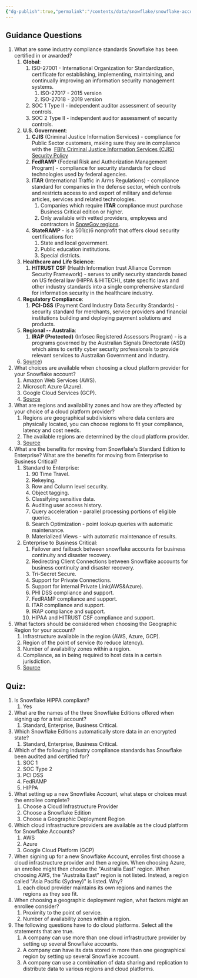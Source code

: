 ```yaml
---
{"dg-publish":true,"permalink":"/contents/data/snowflake/snowflake-account-options-and-assurances/","tags":["Snowflake"],"created":"2024-02-29T00:08:23.433+01:00","updated":"2024-02-29T00:08:23.433+01:00"}
---
```



## Guidance Questions

1. What are some industry compliance standards Snowflake has been certified in or awarded?
	1. **Global**:
		1. ISO-27001 - International Organization for Standardization, certificate for establishing, implementing, maintaining, and continually improving an information security management systems.
			1. ISO-27017 - 2015 version
			2. ISO-27018 - 2019 version
		2. SOC 1 Type II - independent auditor assessment of security controls. 
		3. SOC 2 Type II - independent auditor assessment of security controls. 
	2. **U.S. Government**:
		1. **CJIS** (Criminal Justice Information Services) - compliance for Public Sector customers, making sure they are in compliance with the  [FBI’s Criminal Justice Information Services (CJIS) Security Policy](https://le.fbi.gov/cjis-division-resources/cjis-security-policy-resource-center)
		2. **FedRAMP** (Federal Risk and Authorization Management Program) - compliance for security standards for cloud technologies used by federal agencies. 
		3. **ITAR** (International Traffic in Arms Regulations) - compliance standard for companies in the defense sector, which controls and restricts access to and export of military and defense articles, services and related technologies. 
			1. Companies which require **ITAR** compliance must purchase Business Critical edition or higher.
			2. Only available with vetted providers, employees and contractors in [SnowGov regions](https://docs.snowflake.com/en/user-guide/intro-regions.html#label-us-gov-regions). 
		4. **StateRAMP** - is a 501(c)6 nonprofit that offers cloud security certifications for:
			1. State and local government.
			2. Public education institutions.
			3. Special districts. 
	3. **Healthcare and Life Science**:
		1. **HITRUST CSF** (Health Information trust Alliance Common Security Framework) - serves to unify security standards based on US federal law (HIPPA & HITECH), state specific laws and other industry standards into a single comprehensive standard for information security in the healthcare industry. 
	4. **Regulatory Compliance**:
		1. **PCI-DSS** (Payment Card Industry Data Security Standards) - security standard for merchants, service providers and financial institutions building and deploying payment solutions and products. 
	5. **Regional -- Australia**:
		1. **IRAP (Protected)** (Infosec Registered Assessors Program) -  is a programs governed by the Australian Signals Directorate (ASD) which aims to certify cyber security professionals to provide relevant services to Australian Government and industry.  
	6. [Source](https://docs.snowflake.com/en/user-guide/intro-compliance))
2. What choices are available when choosing a cloud platform provider for your Snowflake account?
	1. Amazon Web Services (AWS).
	2. Microsoft Azure (Azure).
	3. Google Cloud Services (GCP).
	4. [Source](https://docs.snowflake.com/en/user-guide/intro-cloud-platforms)
3. What are regions and availability zones and how are they affected by your choice of a cloud platform provider?
	1. Regions are geographical subdivisions where data centers are physically located, you can choose regions to fit your compliance, latency and cost needs.  
	2. The available regions are determined by the cloud platform provider.
	3. [Source](https://docs.snowflake.com/en/user-guide/intro-regions)
4. What are the benefits for moving from Snowflake's Standard Edition to Enterprise? What are the benefits for moving from Enterprise to Business Critical?
	1. Standard to Enterprise: 
		1. 90 Time Travel.
		2. Rekeying.
		3. Row and Column level security.
		4. Object tagging.
		5. Classifying sensitive data.
		6. Auditing user access history.
		7. Query acceleration - parallel processing portions of eligible queries.
		8. Search Optimization - point lookup queries with automatic maintenance.
		9. Materialized Views - with automatic maintenance of results.
	2. Enterprise to Business Critical: 
		1. Failover and failback between snowflake accounts for business continuity and disaster recovery. 
		2. Redirecting Client Connections between Snowflake accounts for business continuity and disaster recovery. 
		3. Tri-Secret Secure. 
		4. Support for Private Connections.
		5. Support for internal Private Link(AWS&Azure).
		6. PHI DSS compliance and support.
		7. FedRAMP compliance and support.
		8. ITAR compliance and support.
		9. IRAP compliance and support.
		10. HIPAA and HITRUST CSF compliance and support.
5. What factors should be considered when choosing the Geographic Region for your account?
	1. Infrastructure available in the region (AWS, Azure, GCP).
	2. Region of the point of service (to reduce latency).
	3. Number of availability zones within a region.
	4. Compliance, as in being required to host data in a certain jurisdiction. 
	5. [Source](https://docs.snowflake.com/en/user-guide/intro-cloud-platforms)

## Quiz:

1. Is Snowflake HIPPA compliant?
	1. Yes
2. What are the names of the three Snowflake Editions offered when signing up for a trail account?
	1. Standard, Enterprise, Business Critical.
3. Which Snowflake Editions automatically store data in an encrypted state?
	1. Standard, Enterprise, Business Critical.
4. Which of the following industry compliance standards has Snowflake been audited and certified for?
	1. SOC 1
	2. SOC Type 2
	3. PCI DSS
	4. FedRAMP
	5. HIPPA
5. What setting up a new Snowflake Account, what steps or choices must the enrollee complete?
	1. Choose a Cloud Infrastructure Provider
	2. Choose a Snowflake Edition
	3. Choose a Geographic Deployment Region
6. Which cloud infrastructure providers are available as the cloud platform for Snowflake Accounts?
	1. AWS
	2. Azure
	3. Google Cloud Platform (GCP)
7. When signing up for a new Snowflake Account, enrolles first choose a cloud infrastructure provider and then a region. When choosing Azure, an enrollee might then choose the "Australia East" region. When choosing AWS, the "Australia East" region is not listed. Instead, a region called "Asia Pacific (Sydney)" is listed. Why?
	1. each cloud provider maintains its own regions and names the regions as they see fit.
8. When choosing a geographic deployment region, what factors might an enrollee consider?
	1. Proximity to the point of service.
	2. Number of availability zones within a region.
9. The following questions have to do cloud platforms. Select all the statements that are true.
	1. A company can use more than one cloud infrastructure provider by setting up several Snowflake accounts.
	2. A company can have its data stored in more than one geographical region by setting up several Snowflake account.
	3. A company can use a combination of data sharing and replication to distribute data to various regions and cloud platforms. 

